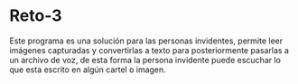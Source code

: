 # Reto-3
Este programa es una solución para las personas invidentes, permite leer imágenes capturadas y convertirlas a texto para posteriormente pasarlas a un archivo de voz, de esta forma la persona invidente puede escuchar lo que esta escrito en algún cartel o imagen.
